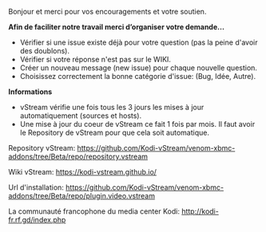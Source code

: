 Bonjour et merci pour vos encouragements et votre soutien. 

**Afin de faciliter notre travail merci d’organiser votre demande...**

- Vérifier si une issue existe déjà pour votre question (pas la peine d'avoir des doublons).
- Vérifier si votre réponse n'est pas sur le WIKI.
- Créer un nouveau message (new issue) pour chaque nouvelle question.
- Choisissez correctement la bonne catégorie d'issue: (Bug, Idée, Autre).

**Informations**

- vStream vérifie une fois tous les 3 jours les mises à jour automatiquement (sources et hosts).
- Une mise à jour du coeur de vStream ce fait 1 fois par mois. Il faut avoir le Repository de vStream pour que cela soit automatique.

Repository vStream:
https://github.com/Kodi-vStream/venom-xbmc-addons/tree/Beta/repo/repository.vstream

Wiki vStream:
https://kodi-vstream.github.io/

Url d'installation: 
https://github.com/Kodi-vStream/venom-xbmc-addons/tree/Beta/repo/plugin.video.vstream

La communauté francophone du media center Kodi:
http://kodi-fr.rf.gd/index.php
